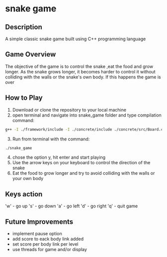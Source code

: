 # snake game
## Description
A simple classic snake game built using C++ programming language

## Game Overview

The objective of the game is to control the snake ,eat the food and grow longer. 
As the snake grows longer, it becomes harder to control it without colliding with the walls or the snake's own body. If this happens the game is over

## How to Play

1.  Download or clone the repository to your local machine
2.  open terminal and navigate into snake_game folder and type compilation command:
```sh
g++ -I ./framework/include -I ./concrete/include ./concrete/src/Board.cpp ./concrete/src/Level.cpp ./concrete/src/Snake.cpp ./concrete/src/Game.cpp     ./snake_game.cpp -o snake_game
```
3.  Run from terminal with the command:
```sh
./snake_game
```
4.  chose the option y, hit enter and start playing
5.  Use the arrow keys on your keyboard to control the direction of the snake
6.  Eat the food to grow longer and try to avoid colliding with the walls or your own body

## Keys action

'w' - go up
's' - go down
'a' - go left
'd' - go right
'q' - quit game

## Future Improvements
* implement pause option
* add score to eack body link added
* set score per body link per level
* use threads for game and/or display
